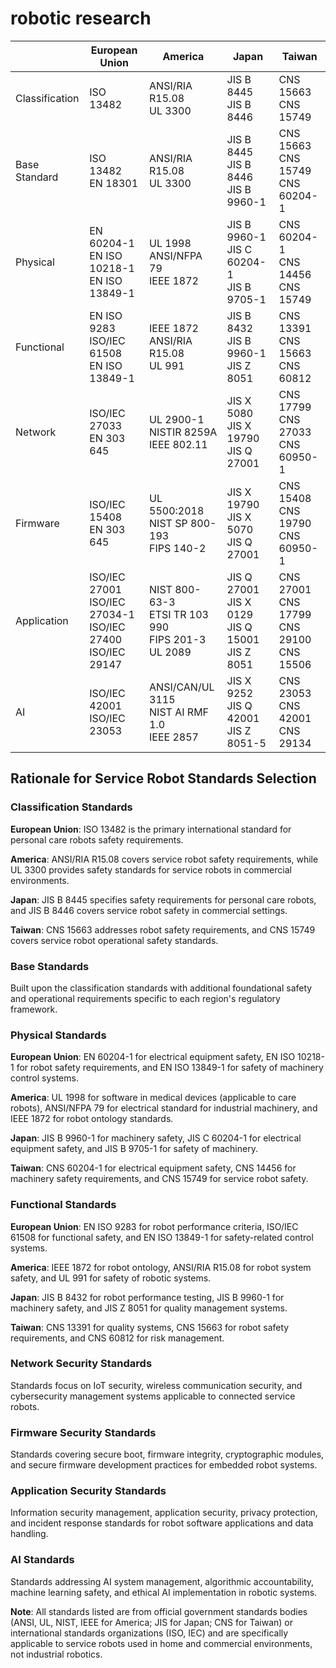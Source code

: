 # robotic research
| | European Union | America | Japan | Taiwan |
|---|---|---|---|---|
| Classification | ISO 13482 | ANSI/RIA R15.08<br>UL 3300 | JIS B 8445<br>JIS B 8446 | CNS 15663<br>CNS 15749 |
| Base Standard | ISO 13482<br>EN 18301 | ANSI/RIA R15.08<br>UL 3300 | JIS B 8445<br>JIS B 8446<br>JIS B 9960-1 | CNS 15663<br>CNS 15749<br>CNS 60204-1 |
| Physical | EN 60204-1<br>EN ISO 10218-1<br>EN ISO 13849-1 | UL 1998<br>ANSI/NFPA 79<br>IEEE 1872 | JIS B 9960-1<br>JIS C 60204-1<br>JIS B 9705-1 | CNS 60204-1<br>CNS 14456<br>CNS 15749 |
| Functional | EN ISO 9283<br>ISO/IEC 61508<br>EN ISO 13849-1 | IEEE 1872<br>ANSI/RIA R15.08<br>UL 991 | JIS B 8432<br>JIS B 9960-1<br>JIS Z 8051 | CNS 13391<br>CNS 15663<br>CNS 60812 |
| Network | ISO/IEC 27033<br>EN 303 645 | UL 2900-1<br>NISTIR 8259A<br>IEEE 802.11 | JIS X 5080<br>JIS X 19790<br>JIS Q 27001 | CNS 17799<br>CNS 27033<br>CNS 60950-1 |
| Firmware | ISO/IEC 15408<br>EN 303 645 | UL 5500:2018<br>NIST SP 800-193<br>FIPS 140-2 | JIS X 19790<br>JIS X 5070<br>JIS Q 27001 | CNS 15408<br>CNS 19790<br>CNS 60950-1 |
| Application | ISO/IEC 27001<br>ISO/IEC 27034-1<br>ISO/IEC 27400<br>ISO/IEC 29147 | NIST 800-63-3<br>ETSI TR 103 990<br>FIPS 201-3<br>UL 2089 | JIS Q 27001<br>JIS X 0129<br>JIS Q 15001<br>JIS Z 8051 | CNS 27001<br>CNS 17799<br>CNS 29100<br>CNS 15506 |
| AI | ISO/IEC 42001<br>ISO/IEC 23053 | ANSI/CAN/UL 3115<br>NIST AI RMF 1.0<br>IEEE 2857 | JIS X 9252<br>JIS Q 42001<br>JIS Z 8051-5 | CNS 23053<br>CNS 42001<br>CNS 29134 |

## Rationale for Service Robot Standards Selection

### Classification Standards
**European Union**: ISO 13482 is the primary international standard for personal care robots safety requirements.

**America**: ANSI/RIA R15.08 covers service robot safety requirements, while UL 3300 provides safety standards for service robots in commercial environments.

**Japan**: JIS B 8445 specifies safety requirements for personal care robots, and JIS B 8446 covers service robot safety in commercial settings.

**Taiwan**: CNS 15663 addresses robot safety requirements, and CNS 15749 covers service robot operational safety standards.

### Base Standards
Built upon the classification standards with additional foundational safety and operational requirements specific to each region's regulatory framework.

### Physical Standards
**European Union**: EN 60204-1 for electrical equipment safety, EN ISO 10218-1 for robot safety requirements, and EN ISO 13849-1 for safety of machinery control systems.

**America**: UL 1998 for software in medical devices (applicable to care robots), ANSI/NFPA 79 for electrical standard for industrial machinery, and IEEE 1872 for robot ontology standards.

**Japan**: JIS B 9960-1 for machinery safety, JIS C 60204-1 for electrical equipment safety, and JIS B 9705-1 for safety of machinery.

**Taiwan**: CNS 60204-1 for electrical equipment safety, CNS 14456 for machinery safety requirements, and CNS 15749 for service robot safety.

### Functional Standards
**European Union**: EN ISO 9283 for robot performance criteria, ISO/IEC 61508 for functional safety, and EN ISO 13849-1 for safety-related control systems.

**America**: IEEE 1872 for robot ontology, ANSI/RIA R15.08 for robot system safety, and UL 991 for safety of robotic systems.

**Japan**: JIS B 8432 for robot performance testing, JIS B 9960-1 for machinery safety, and JIS Z 8051 for quality management systems.

**Taiwan**: CNS 13391 for quality systems, CNS 15663 for robot safety requirements, and CNS 60812 for risk management.

### Network Security Standards
Standards focus on IoT security, wireless communication security, and cybersecurity management systems applicable to connected service robots.

### Firmware Security Standards
Standards covering secure boot, firmware integrity, cryptographic modules, and secure firmware development practices for embedded robot systems.

### Application Security Standards
Information security management, application security, privacy protection, and incident response standards for robot software applications and data handling.

### AI Standards
Standards addressing AI system management, algorithmic accountability, machine learning safety, and ethical AI implementation in robotic systems.

**Note**: All standards listed are from official government standards bodies (ANSI, UL, NIST, IEEE for America; JIS for Japan; CNS for Taiwan) or international standards organizations (ISO, IEC) and are specifically applicable to service robots used in home and commercial environments, not industrial robotics.
